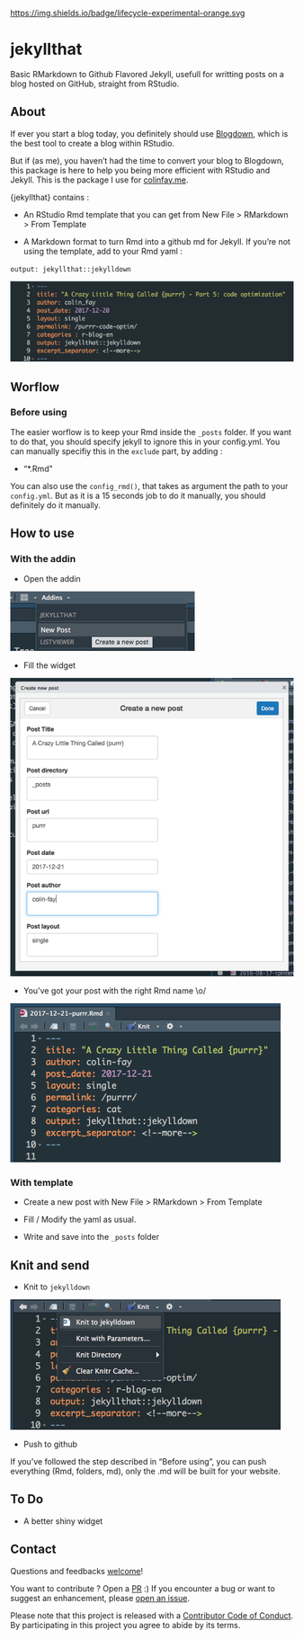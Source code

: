 
<!-- README.md is generated from README.Rmd. Please edit that file -->

<https://img.shields.io/badge/lifecycle-experimental-orange.svg>

# jekyllthat

Basic RMarkdown to Github Flavored Jekyll, usefull for writting posts on
a blog hosted on GitHub, straight from RStudio.

## About

If ever you start a blog today, you definitely should use
[Blogdown](https://github.com/rstudio/blogdown), which is the best tool
to create a blog within RStudio.

But if (as me), you haven’t had the time to convert your blog to
Blogdown, this package is here to help you being more efficient with
RStudio and Jekyll. This is the package I use for
[colinfay.me](colinfay.me).

{jekyllthat} contains :

  - An RStudio Rmd template that you can get from New File \> RMarkdown
    \> From Template

  - A Markdown format to turn Rmd into a github md for Jekyll. If you’re
    not using the template, add to your Rmd yaml :

`output: jekyllthat::jekylldown`

![](yaml.png)

## Worflow

### Before using

The easier worflow is to keep your Rmd inside the `_posts` folder. If
you want to do that, you should specify jekyll to ignore this in your
config.yml. You can manually specifiy this in the `exclude` part, by
adding :

  - “\*.Rmd"

You can also use the `config_rmd()`, that takes as argument the path to
your `config.yml`. But as it is a 15 seconds job to do it manually, you
should definitely do it manually.

## How to use

### With the addin

  - Open the addin

![](addin.png)

  - Fill the widget

![](new_post_gadget.png)

  - You’ve got your post with the right Rmd name \\o/

![](new_post_addin.png)

### With template

  - Create a new post with New File \> RMarkdown \> From Template

  - Fill / Modify the yaml as usual.

  - Write and save into the `_posts` folder

## Knit and send

  - Knit to `jekylldown`

![](knit_to_jekyll.png)

  - Push to github

If you’ve followed the step described in “Before using”, you can push
everything (Rmd, folders, md), only the .md will be built for your
website.

## To Do

  - A better shiny widget

## Contact

Questions and feedbacks [welcome](mailto:contact@colinfay.me)\!

You want to contribute ? Open a
[PR](https://github.com/ColinFay/jekyllthat/pulls) :) If you encounter a
bug or want to suggest an enhancement, please [open an
issue](https://github.com/ColinFay/jekyllthat/issues).

Please note that this project is released with a [Contributor Code of
Conduct](CONDUCT.md). By participating in this project you agree to
abide by its terms.
